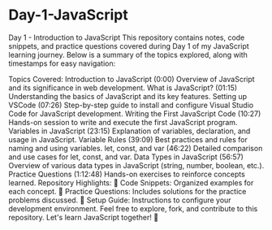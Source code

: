 # Day-1-JavaScript
Day 1 - Introduction to JavaScript
This repository contains notes, code snippets, and practice questions covered during Day 1 of my JavaScript learning journey. Below is a summary of the topics explored, along with timestamps for easy navigation:

Topics Covered:
Introduction to JavaScript (0:00)
Overview of JavaScript and its significance in web development.
What is JavaScript? (01:15)
Understanding the basics of JavaScript and its key features.
Setting up VSCode (07:26)
Step-by-step guide to install and configure Visual Studio Code for JavaScript development.
Writing the First JavaScript Code (10:27)
Hands-on session to write and execute the first JavaScript program.
Variables in JavaScript (23:15)
Explanation of variables, declaration, and usage in JavaScript.
Variable Rules (39:09)
Best practices and rules for naming and using variables.
let, const, and var (46:22)
Detailed comparison and use cases for let, const, and var.
Data Types in JavaScript (56:57)
Overview of various data types in JavaScript (string, number, boolean, etc.).
Practice Questions (1:12:48)
Hands-on exercises to reinforce concepts learned.
Repository Highlights:
📂 Code Snippets: Organized examples for each concept.
📝 Practice Questions: Includes solutions for the practice problems discussed.
🔧 Setup Guide: Instructions to configure your development environment.
Feel free to explore, fork, and contribute to this repository. Let's learn JavaScript together! 🚀
